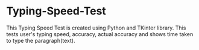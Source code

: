 # Typing-Speed-Test
This Typing Speed Test is created using Python and TKinter library. This tests user's typing speed, accuracy, actual accuracy and shows time taken to type the paragraph(text).
